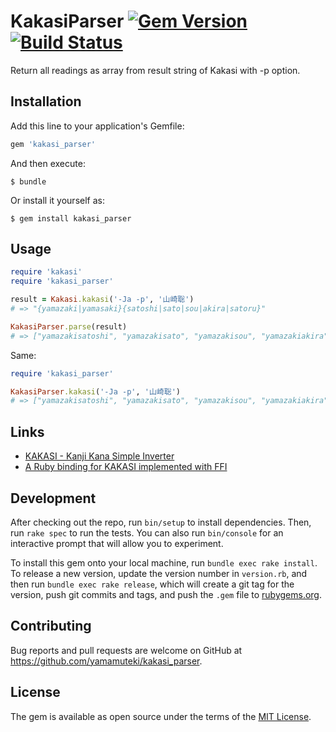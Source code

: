# KakasiParser [![Gem Version](https://badge.fury.io/rb/kakasi_parser.svg)](https://badge.fury.io/rb/kakasi_parser) [![Build Status](https://travis-ci.org/yamamuteki/kakasi_parser.svg?branch=master)](https://travis-ci.org/yamamuteki/kakasi_parser)

Return all readings as array from result string of Kakasi with -p option.

## Installation

Add this line to your application's Gemfile:

```ruby
gem 'kakasi_parser'
```

And then execute:

    $ bundle

Or install it yourself as:

    $ gem install kakasi_parser

## Usage

```ruby
require 'kakasi'
require 'kakasi_parser'

result = Kakasi.kakasi('-Ja -p', '山崎聡')
# => "{yamazaki|yamasaki}{satoshi|sato|sou|akira|satoru}"

KakasiParser.parse(result)
# => ["yamazakisatoshi", "yamazakisato", "yamazakisou", "yamazakiakira", "yamazakisatoru", "yamasakisatoshi", "yamasakisato", "yamasakisou", "yamasakiakira", "yamasakisatoru"]
```

Same:

```ruby
require 'kakasi_parser'

KakasiParser.kakasi('-Ja -p', '山崎聡')
# => ["yamazakisatoshi", "yamazakisato", "yamazakisou", "yamazakiakira", "yamazakisatoru", "yamasakisatoshi", "yamasakisato", "yamasakisou", "yamasakiakira", "yamasakisatoru"]
```
## Links

- [KAKASI - Kanji Kana Simple Inverter](http://kakasi.namazu.org/index.html.en)
- [A Ruby binding for KAKASI implemented with FFI](https://github.com/knu/kakasi_ffi)

## Development

After checking out the repo, run `bin/setup` to install dependencies. Then, run `rake spec` to run the tests. You can also run `bin/console` for an interactive prompt that will allow you to experiment.

To install this gem onto your local machine, run `bundle exec rake install`. To release a new version, update the version number in `version.rb`, and then run `bundle exec rake release`, which will create a git tag for the version, push git commits and tags, and push the `.gem` file to [rubygems.org](https://rubygems.org).

## Contributing

Bug reports and pull requests are welcome on GitHub at https://github.com/yamamuteki/kakasi_parser.


## License

The gem is available as open source under the terms of the [MIT License](http://opensource.org/licenses/MIT).

